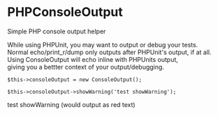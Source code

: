 # PHPConsoleOutput

Simple PHP console output helper

While using PHPUnit, you may want to output or debug your tests.  
Normal echo/print_r/dump only outputs after PHPUnit's output, if at all.  
Using ConsoleOutput will echo inline with PHPUnits output,  
giving you a bettter context of your output/debugging.  

```
$this->consoleOutput = new ConsoleOutput();

$this->consoleOutput->showWarning('test showWarning');
```
test showWarning (would output as red text)

